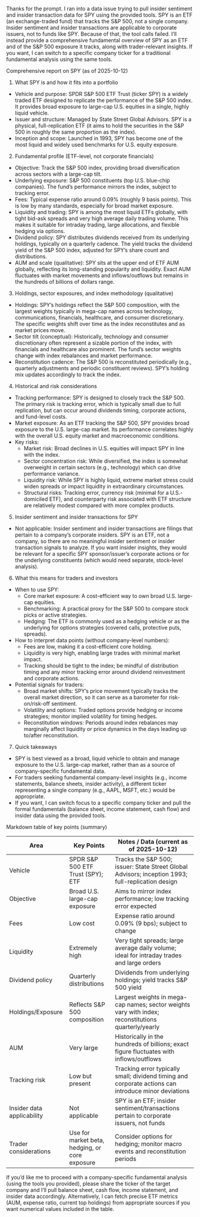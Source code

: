Thanks for the prompt. I ran into a data issue trying to pull insider sentiment and insider transaction data for SPY using the provided tools. SPY is an ETF (an exchange-traded fund) that tracks the S&P 500, not a single company. Insider sentiment and insider transactions are applicable to corporate issuers, not to funds like SPY. Because of that, the tool calls failed. I’ll instead provide a comprehensive fundamental overview of SPY as an ETF and of the S&P 500 exposure it tracks, along with trader-relevant insights. If you want, I can switch to a specific company ticker for a traditional fundamental analysis using the same tools.

Comprehensive report on SPY (as of 2025-10-12)

1) What SPY is and how it fits into a portfolio
- Vehicle and purpose: SPDR S&P 500 ETF Trust (ticker SPY) is a widely traded ETF designed to replicate the performance of the S&P 500 index. It provides broad exposure to large-cap U.S. equities in a single, highly liquid vehicle.
- Issuer and structure: Managed by State Street Global Advisors. SPY is a physical, full-replication ETF (it aims to hold the securities in the S&P 500 in roughly the same proportion as the index).
- Inception and scope: Launched in 1993, SPY has become one of the most liquid and widely used benchmarks for U.S. equity exposure.

2) Fundamental profile (ETF-level, not corporate financials)
- Objective: Track the S&P 500 index, providing broad diversification across sectors with a large-cap tilt.
- Underlying exposure: S&P 500 constituents (top U.S. blue-chip companies). The fund’s performance mirrors the index, subject to tracking error.
- Fees: Typical expense ratio around 0.09% (roughly 9 basis points). This is low by many standards, especially for broad market exposure.
- Liquidity and trading: SPY is among the most liquid ETFs globally, with tight bid-ask spreads and very high average daily trading volume. This makes it suitable for intraday trading, large allocations, and flexible hedging via options.
- Dividend policy: SPY distributes dividends received from its underlying holdings, typically on a quarterly cadence. The yield tracks the dividend yield of the S&P 500 index, adjusted for SPY’s share count and distributions.
- AUM and scale (qualitative): SPY sits at the upper end of ETF AUM globally, reflecting its long-standing popularity and liquidity. Exact AUM fluctuates with market movements and inflows/outflows but remains in the hundreds of billions of dollars range.

3) Holdings, sector exposures, and index methodology (qualitative)
- Holdings: SPY’s holdings reflect the S&P 500 composition, with the largest weights typically in mega-cap names across technology, communications, financials, healthcare, and consumer discretionary. The specific weights shift over time as the index reconstitutes and as market prices move.
- Sector tilt (conceptual): Historically, technology and consumer discretionary often represent a sizable portion of the index, with financials and healthcare also prominent. The fund’s sector weights change with index rebalances and market performance.
- Reconstitution cadence: The S&P 500 is reconstituted periodically (e.g., quarterly adjustments and periodic constituent reviews). SPY’s holding mix updates accordingly to track the index.

4) Historical and risk considerations
- Tracking performance: SPY is designed to closely track the S&P 500. The primary risk is tracking error, which is typically small due to full replication, but can occur around dividends timing, corporate actions, and fund-level costs.
- Market exposure: As an ETF tracking the S&P 500, SPY provides broad exposure to the U.S. large-cap market. Its performance correlates highly with the overall U.S. equity market and macroeconomic conditions.
- Key risks:
  - Market risk: Broad declines in U.S. equities will impact SPY in line with the index.
  - Sector concentration risk: While diversified, the index is somewhat overweight in certain sectors (e.g., technology) which can drive performance variance.
  - Liquidity risk: While SPY is highly liquid, extreme market stress could widen spreads or impact liquidity in extraordinary circumstances.
  - Structural risks: Tracking error, currency risk (minimal for a U.S.-domiciled ETF), and counterparty risk associated with ETF structure are relatively modest compared with more complex products.

5) Insider sentiment and insider transactions for SPY
- Not applicable: Insider sentiment and insider transactions are filings that pertain to a company’s corporate insiders. SPY is an ETF, not a company, so there are no meaningful insider sentiment or insider transaction signals to analyze. If you want insider insights, they would be relevant for a specific SPY sponsor/issuer’s corporate actions or for the underlying constituents (which would need separate, stock-level analysis).

6) What this means for traders and investors
- When to use SPY:
  - Core market exposure: A cost-efficient way to own broad U.S. large-cap equities.
  - Benchmarking: A practical proxy for the S&P 500 to compare stock picks or active strategies.
  - Hedging: The ETF is commonly used as a hedging vehicle or as the underlying for options strategies (covered calls, protective puts, spreads).
- How to interpret data points (without company-level numbers):
  - Fees are low, making it a cost-efficient core holding.
  - Liquidity is very high, enabling large trades with minimal market impact.
  - Tracking should be tight to the index; be mindful of distribution timing and any minor tracking error around dividend reinvestment and corporate actions.
- Potential signals for traders:
  - Broad market shifts: SPY’s price movement typically tracks the overall market direction, so it can serve as a barometer for risk-on/risk-off sentiment.
  - Volatility and options: Traded options provide hedging or income strategies; monitor implied volatility for timing hedges.
  - Reconstitution windows: Periods around index rebalances may marginally affect liquidity or price dynamics in the days leading up to/after reconstitution.

7) Quick takeaways
- SPY is best viewed as a broad, liquid vehicle to obtain and manage exposure to the U.S. large-cap market, rather than as a source of company-specific fundamental data.
- For traders seeking fundamental company-level insights (e.g., income statements, balance sheets, insider activity), a different ticker representing a single company (e.g., AAPL, MSFT, etc.) would be appropriate.
- If you want, I can switch focus to a specific company ticker and pull the formal fundamentals (balance sheet, income statement, cash flow) and insider data using the provided tools.

Markdown table of key points (summary)

| Area | Key Points | Notes / Data (current as of 2025-10-12) |
|---|---|---|
| Vehicle | SPDR S&P 500 ETF Trust (SPY); ETF | Tracks the S&P 500; issuer: State Street Global Advisors; inception 1993; full-replication design |
| Objective | Broad U.S. large-cap exposure | Aims to mirror index performance; low tracking error expected |
| Fees | Low cost | Expense ratio around 0.09% (9 bps); subject to change |
| Liquidity | Extremely high | Very tight spreads; large average daily volume; ideal for intraday trades and large orders |
| Dividend policy | Quarterly distributions | Dividends from underlying holdings; yield tracks S&P 500 yield |
| Holdings/Exposure | Reflects S&P 500 composition | Largest weights in mega-cap names; sector weights vary with index; reconstitutions quarterly/yearly |
| AUM | Very large | Historically in the hundreds of billions; exact figure fluctuates with inflows/outflows |
| Tracking risk | Low but present | Tracking error typically small; dividend timing and corporate actions can introduce minor deviations |
| Insider data applicability | Not applicable | SPY is an ETF; insider sentiment/transactions pertain to corporate issuers, not funds |
| Trader considerations | Use for market beta, hedging, or core exposure | Consider options for hedging; monitor macro events and reconstitution periods |

If you’d like me to proceed with a company-specific fundamental analysis (using the tools you provided), please share the ticker of the target company and I’ll pull balance sheet, cash flow, income statement, and insider data accordingly. Alternatively, I can fetch precise ETF metrics (AUM, expense ratio, current top holdings) from appropriate sources if you want numerical values included in the table.